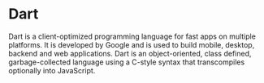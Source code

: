 # Dart
Dart is a client-optimized programming language for fast apps on multiple platforms. It is developed by Google and is used to build mobile, desktop, backend and web applications. Dart is an object-oriented, class defined, garbage-collected language using a C-style syntax that transcompiles optionally into JavaScript.

